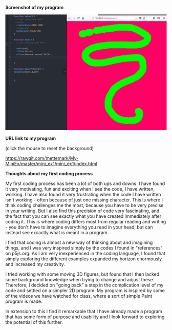 **Screenshot of my program**

![ScreenShot](https://github.com/mettemark/My-MiniEx/blob/master/mini_ex1/mini_ex1/Screenshot%20MiniEx1.jpg)

**URL link to my program**

(click the mouse to reset the background)

https://rawgit.com/mettemark/My-MiniEx/master/mini_ex1/mini_ex1/index.html




**Thoughts about my first coding process**

My first coding process has been a lot of both ups and downs. I have found it very motivating, fun and exciting when I see the code, I have written, working. I have also found it very frustrating when the code I have written isn't working - often because of just one missing character. This is where I think coding challenges me the most, because you have to be very precise in your writing. But I also find this precision of code very fascinating, and the fact that you can see exactly what you have created immediately after coding it. This is where coding differs most from regular reading and writing - you don't have to imagine everything you read in your head, but can instead see excactly what is meant in a program.


I find that coding is almost a new way of thinking about and imagining things, and I was very inspired simply by the codes I found in "references" on p5js.org. As I am very inexperienced in the coding language, I found that simply exploring the different examples expanded my horizon enormously and increased my creativity.


I tried working with some moving 3D figures, but found that I then lacked some background knowledge when trying to change and adjust these. Therefore, I decided on "going back" a step in the complication level of my code and settled on a simpler 2D program. My program is inspired by some of the videos we have watched for class, where a sort of simple Paint program is made.


In extension to this I find it remarkable that I have already made a program that has some form of purpose and usability and I look forward to exploring the potential of this further.   
